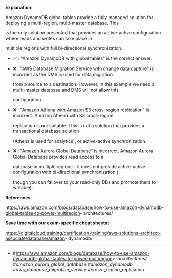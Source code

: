 **Explanation:**

Amazon DynamoDB global tables provide a fully managed solution for deploying a multi-region, multi-master database. This

is the only solution presented that provides an active-active configuration where reads and writes can take place in

multiple regions with full bi-directional synchronization.

- ✅ :  "Amazon DynamoDB with global tables" is the correct answer.

- ❌ :  "AWS Database Migration Service with change data capture" is incorrect as the DMS is used for data migration

  from a source to a destination. However, in this example we need a multi-master database and DMS will not allow this

  configuration.

- ❌ :  "Amazon Athena with Amazon S3 cross-region replication" is incorrect. Amazon Athena with S3 cross-region

  replication is not suitable. This is not a solution that provides a transactional database solution

  (Athena is used for analytics), or active-active synchronization.

- ❌ :  "Amazon Aurora Global Database" is incorrect. Amazon Aurora Global Database provides read access to a

  database in multiple regions – it does not provide active-active configuration with bi-directional synchronization (

  though you can failover to your read-only DBs and promote them to writable).

**References:**

<https://aws.amazon.com/blogs/database/how-to-use-amazon-dynamodb-global-tables-to-power-multiregion>- architectures/

**Save time with our exam-specific cheat sheets:**

<https://digitalcloud.training/certification-training/aws-solutions-architect-associate/database/amazon>- dynamodb/

----

- #<https://aws.amazon.com/blogs/database/how-to-use-amazon-dynamodb-global-tables-to-power-multiregion>>-_architectures/ #amazon_aurora_global_database #amazon_dynamodb #aws_database_migration_service #cross_-_region_replication
